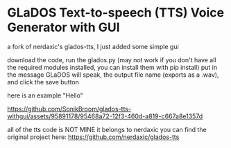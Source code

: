 # GLaDOS Text-to-speech (TTS) Voice Generator with GUI

a fork of nerdaxic's glados-tts, I just added some simple gui

download the code, run the glados.py (may not work if you don't have all the required modules installed, you can install them with pip install)
put in the message GLaDOS will speak, the output file name (exports as a .wav), and click the save button

here is an example
"Hello" 

https://github.com/SonikBroom/glados-tts-withgui/assets/95891178/95468a72-12f3-460d-a819-c667a8e1357d

all of the tts code is NOT MINE it belongs to nerdaxic
you can find the original project here:
https://github.com/nerdaxic/glados-tts



